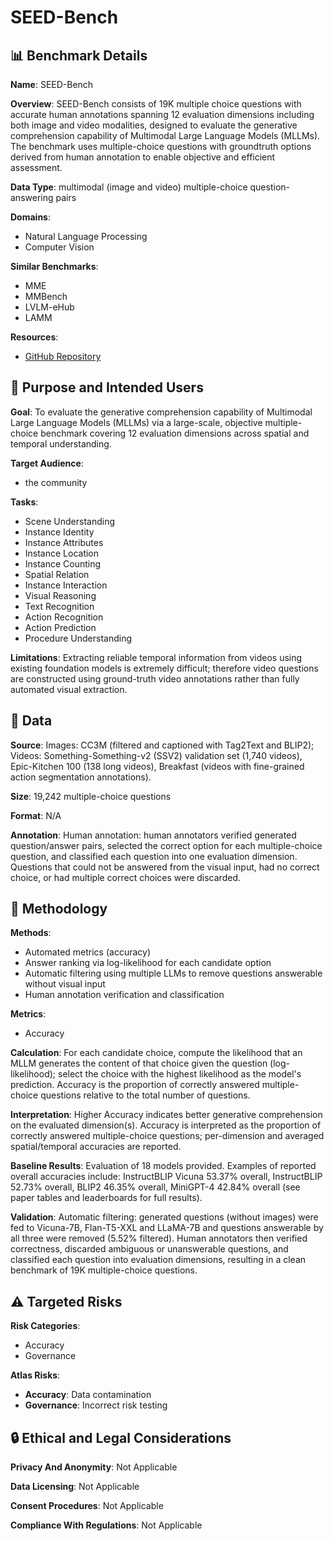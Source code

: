 # SEED-Bench

## 📊 Benchmark Details

**Name**: SEED-Bench

**Overview**: SEED-Bench consists of 19K multiple choice questions with accurate human annotations spanning 12 evaluation dimensions including both image and video modalities, designed to evaluate the generative comprehension capability of Multimodal Large Language Models (MLLMs). The benchmark uses multiple-choice questions with groundtruth options derived from human annotation to enable objective and efficient assessment.

**Data Type**: multimodal (image and video) multiple-choice question-answering pairs

**Domains**:
- Natural Language Processing
- Computer Vision

**Similar Benchmarks**:
- MME
- MMBench
- LVLM-eHub
- LAMM

**Resources**:
- [GitHub Repository](https://github.com/AILab-CVC/SEED-Bench)

## 🎯 Purpose and Intended Users

**Goal**: To evaluate the generative comprehension capability of Multimodal Large Language Models (MLLMs) via a large-scale, objective multiple-choice benchmark covering 12 evaluation dimensions across spatial and temporal understanding.

**Target Audience**:
- the community

**Tasks**:
- Scene Understanding
- Instance Identity
- Instance Attributes
- Instance Location
- Instance Counting
- Spatial Relation
- Instance Interaction
- Visual Reasoning
- Text Recognition
- Action Recognition
- Action Prediction
- Procedure Understanding

**Limitations**: Extracting reliable temporal information from videos using existing foundation models is extremely difficult; therefore video questions are constructed using ground-truth video annotations rather than fully automated visual extraction.

## 💾 Data

**Source**: Images: CC3M (filtered and captioned with Tag2Text and BLIP2); Videos: Something-Something-v2 (SSV2) validation set (1,740 videos), Epic-Kitchen 100 (138 long videos), Breakfast (videos with fine-grained action segmentation annotations).

**Size**: 19,242 multiple-choice questions

**Format**: N/A

**Annotation**: Human annotation: human annotators verified generated question/answer pairs, selected the correct option for each multiple-choice question, and classified each question into one evaluation dimension. Questions that could not be answered from the visual input, had no correct choice, or had multiple correct choices were discarded.

## 🔬 Methodology

**Methods**:
- Automated metrics (accuracy)
- Answer ranking via log-likelihood for each candidate option
- Automatic filtering using multiple LLMs to remove questions answerable without visual input
- Human annotation verification and classification

**Metrics**:
- Accuracy

**Calculation**: For each candidate choice, compute the likelihood that an MLLM generates the content of that choice given the question (log-likelihood); select the choice with the highest likelihood as the model's prediction. Accuracy is the proportion of correctly answered multiple-choice questions relative to the total number of questions.

**Interpretation**: Higher Accuracy indicates better generative comprehension on the evaluated dimension(s). Accuracy is interpreted as the proportion of correctly answered multiple-choice questions; per-dimension and averaged spatial/temporal accuracies are reported.

**Baseline Results**: Evaluation of 18 models provided. Examples of reported overall accuracies include: InstructBLIP Vicuna 53.37% overall, InstructBLIP 52.73% overall, BLIP2 46.35% overall, MiniGPT-4 42.84% overall (see paper tables and leaderboards for full results).

**Validation**: Automatic filtering: generated questions (without images) were fed to Vicuna-7B, Flan-T5-XXL and LLaMA-7B and questions answerable by all three were removed (5.52% filtered). Human annotators then verified correctness, discarded ambiguous or unanswerable questions, and classified each question into evaluation dimensions, resulting in a clean benchmark of 19K multiple-choice questions.

## ⚠️ Targeted Risks

**Risk Categories**:
- Accuracy
- Governance

**Atlas Risks**:
- **Accuracy**: Data contamination
- **Governance**: Incorrect risk testing

## 🔒 Ethical and Legal Considerations

**Privacy And Anonymity**: Not Applicable

**Data Licensing**: Not Applicable

**Consent Procedures**: Not Applicable

**Compliance With Regulations**: Not Applicable
